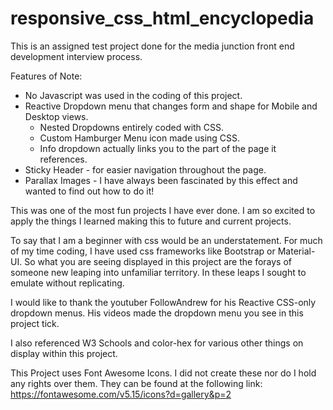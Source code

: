 # responsive_css_html_encyclopedia

This is an assigned test project done for the media junction front end development interview process.

Features of Note:
- No Javascript was used in the coding of this project.
- Reactive Dropdown menu that changes form and shape for Mobile and Desktop views.
    - Nested Dropdowns entirely coded with CSS.
    - Custom Hamburger Menu icon made using CSS.
    - Info dropdown actually links you to the part of the page it references.
- Sticky Header - for easier navigation throughout the page.
- Parallax Images - I have always been fascinated by this effect and wanted to find out how to do it!

This was one of the most fun projects I have ever done. I am so excited to apply the things I learned making this
to future and current projects. 

To say that I am a beginner with css would be an understatement. For much of my time coding, I have used css 
frameworks like Bootstrap or Material-UI. So what you are seeing displayed in this project are the forays of 
someone new leaping into unfamiliar territory. In these leaps I sought to emulate without replicating.

I would like to thank the youtuber FollowAndrew for his Reactive CSS-only dropdown menus. 
His videos made the dropdown menu you see in this project tick.

I also referenced W3 Schools and color-hex for various other things on display within this project.

This Project uses Font Awesome Icons. I did not create these nor do I hold any rights over them.
They can be found at the following link: https://fontawesome.com/v5.15/icons?d=gallery&p=2